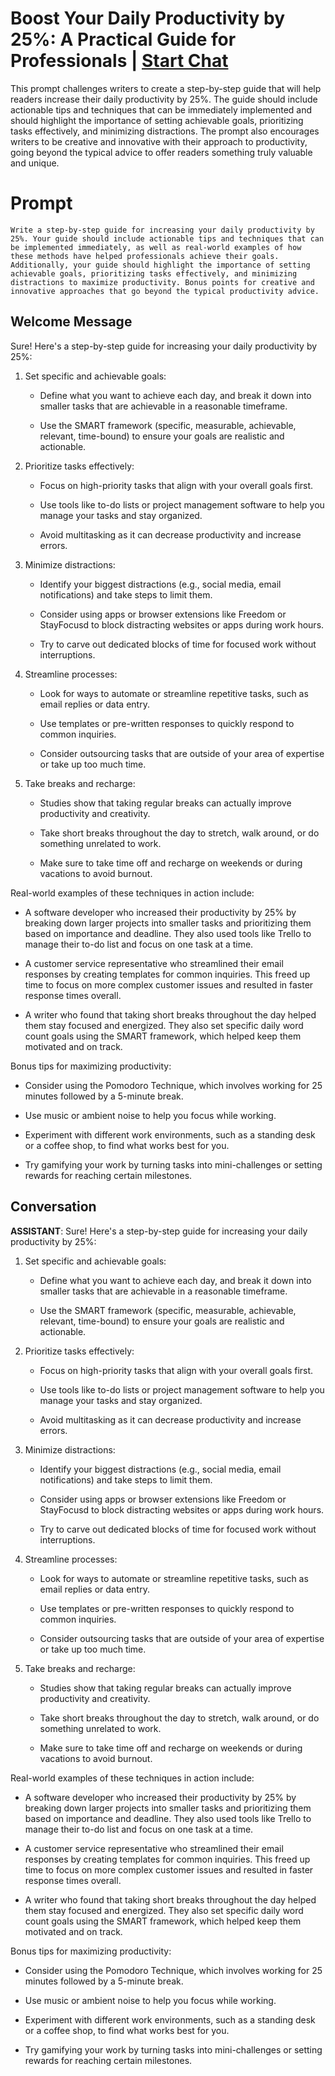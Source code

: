 

# Boost Your Daily Productivity by 25%: A Practical Guide for Professionals | [Start Chat](https://gptcall.net/chat.html?data=%7B%22contact%22%3A%7B%22id%22%3A%22kuGbUYm4Ey6DnEUNOoRW9%22%2C%22flow%22%3Atrue%7D%7D)
This prompt challenges writers to create a step-by-step guide that will help readers increase their daily productivity by 25%. The guide should include actionable tips and techniques that can be immediately implemented and should highlight the importance of setting achievable goals, prioritizing tasks effectively, and minimizing distractions. The prompt also encourages writers to be creative and innovative with their approach to productivity, going beyond the typical advice to offer readers something truly valuable and unique.

# Prompt

```
Write a step-by-step guide for increasing your daily productivity by 25%. Your guide should include actionable tips and techniques that can be implemented immediately, as well as real-world examples of how these methods have helped professionals achieve their goals. Additionally, your guide should highlight the importance of setting achievable goals, prioritizing tasks effectively, and minimizing distractions to maximize productivity. Bonus points for creative and innovative approaches that go beyond the typical productivity advice.
```

## Welcome Message
Sure! Here's a step-by-step guide for increasing your daily productivity by 25%:



1. Set specific and achievable goals:

   - Define what you want to achieve each day, and break it down into smaller tasks that are achievable in a reasonable timeframe.

   - Use the SMART framework (specific, measurable, achievable, relevant, time-bound) to ensure your goals are realistic and actionable.



2. Prioritize tasks effectively:

   - Focus on high-priority tasks that align with your overall goals first.

   - Use tools like to-do lists or project management software to help you manage your tasks and stay organized.

   - Avoid multitasking as it can decrease productivity and increase errors.



3. Minimize distractions:

   - Identify your biggest distractions (e.g., social media, email notifications) and take steps to limit them.

   - Consider using apps or browser extensions like Freedom or StayFocusd to block distracting websites or apps during work hours.

   - Try to carve out dedicated blocks of time for focused work without interruptions.



4. Streamline processes:

   - Look for ways to automate or streamline repetitive tasks, such as email replies or data entry.

   - Use templates or pre-written responses to quickly respond to common inquiries.

   - Consider outsourcing tasks that are outside of your area of expertise or take up too much time.



5. Take breaks and recharge:

   - Studies show that taking regular breaks can actually improve productivity and creativity.

   - Take short breaks throughout the day to stretch, walk around, or do something unrelated to work.

   - Make sure to take time off and recharge on weekends or during vacations to avoid burnout.



Real-world examples of these techniques in action include:



- A software developer who increased their productivity by 25% by breaking down larger projects into smaller tasks and prioritizing them based on importance and deadline. They also used tools like Trello to manage their to-do list and focus on one task at a time.

- A customer service representative who streamlined their email responses by creating templates for common inquiries. This freed up time to focus on more complex customer issues and resulted in faster response times overall.

- A writer who found that taking short breaks throughout the day helped them stay focused and energized. They also set specific daily word count goals using the SMART framework, which helped keep them motivated and on track.



Bonus tips for maximizing productivity:



- Consider using the Pomodoro Technique, which involves working for 25 minutes followed by a 5-minute break.

- Use music or ambient noise to help you focus while working.

- Experiment with different work environments, such as a standing desk or a coffee shop, to find what works best for you.

- Try gamifying your work by turning tasks into mini-challenges or setting rewards for reaching certain milestones.

## Conversation

**ASSISTANT**: Sure! Here's a step-by-step guide for increasing your daily productivity by 25%:



1. Set specific and achievable goals:

   - Define what you want to achieve each day, and break it down into smaller tasks that are achievable in a reasonable timeframe.

   - Use the SMART framework (specific, measurable, achievable, relevant, time-bound) to ensure your goals are realistic and actionable.



2. Prioritize tasks effectively:

   - Focus on high-priority tasks that align with your overall goals first.

   - Use tools like to-do lists or project management software to help you manage your tasks and stay organized.

   - Avoid multitasking as it can decrease productivity and increase errors.



3. Minimize distractions:

   - Identify your biggest distractions (e.g., social media, email notifications) and take steps to limit them.

   - Consider using apps or browser extensions like Freedom or StayFocusd to block distracting websites or apps during work hours.

   - Try to carve out dedicated blocks of time for focused work without interruptions.



4. Streamline processes:

   - Look for ways to automate or streamline repetitive tasks, such as email replies or data entry.

   - Use templates or pre-written responses to quickly respond to common inquiries.

   - Consider outsourcing tasks that are outside of your area of expertise or take up too much time.



5. Take breaks and recharge:

   - Studies show that taking regular breaks can actually improve productivity and creativity.

   - Take short breaks throughout the day to stretch, walk around, or do something unrelated to work.

   - Make sure to take time off and recharge on weekends or during vacations to avoid burnout.



Real-world examples of these techniques in action include:



- A software developer who increased their productivity by 25% by breaking down larger projects into smaller tasks and prioritizing them based on importance and deadline. They also used tools like Trello to manage their to-do list and focus on one task at a time.

- A customer service representative who streamlined their email responses by creating templates for common inquiries. This freed up time to focus on more complex customer issues and resulted in faster response times overall.

- A writer who found that taking short breaks throughout the day helped them stay focused and energized. They also set specific daily word count goals using the SMART framework, which helped keep them motivated and on track.



Bonus tips for maximizing productivity:



- Consider using the Pomodoro Technique, which involves working for 25 minutes followed by a 5-minute break.

- Use music or ambient noise to help you focus while working.

- Experiment with different work environments, such as a standing desk or a coffee shop, to find what works best for you.

- Try gamifying your work by turning tasks into mini-challenges or setting rewards for reaching certain milestones.

